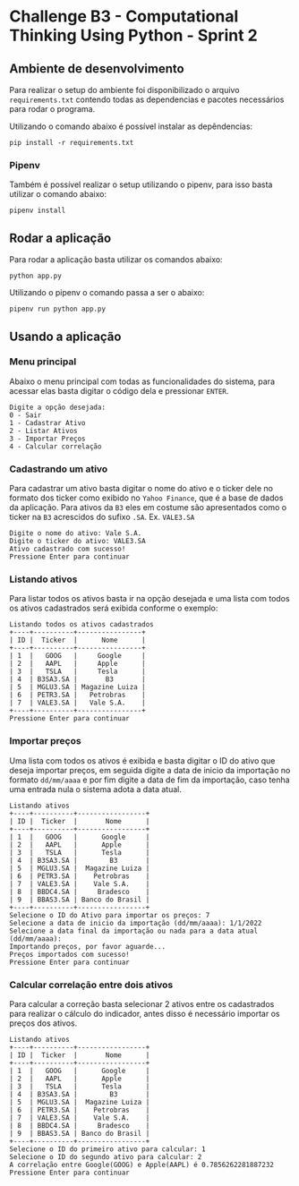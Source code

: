 # Challenge B3 - Computational Thinking Using Python - Sprint 2

## Ambiente de desenvolvimento

Para realizar o setup do ambiente foi disponibilizado o arquivo `requirements.txt` contendo todas as dependencias e pacotes necessários para rodar o programa.

Utilizando o comando abaixo é possível instalar as depêndencias:

```shell
pip install -r requirements.txt
```

### Pipenv

Também é possível realizar o setup utilizando o pipenv, para isso basta utilizar o comando abaixo:

```shell
pipenv install
```

## Rodar a aplicação

Para rodar a aplicação basta utilizar os comandos abaixo:

```shell
python app.py
```

Utilizando o pipenv o comando passa a ser o abaixo:

```shell
pipenv run python app.py
```

## Usando a aplicação

### Menu principal

Abaixo o menu principal com todas as funcionalidades do sistema, para acessar elas basta digitar o código dela e pressionar `ENTER`.

```
Digite a opção desejada:
0 - Sair
1 - Cadastrar Ativo
2 - Listar Ativos
3 - Importar Preços
4 - Calcular correlação
```

### Cadastrando um ativo

Para cadastrar um ativo basta digitar o nome do ativo e o ticker dele no formato dos ticker como exibido no `Yahoo Finance`, que é a base de dados da aplicação.
Para ativos da `B3` eles em costume são apresentados como o ticker na `B3` acrescidos do sufixo `.SA`. Ex. `VALE3.SA`

```
Digite o nome do ativo: Vale S.A.
Digite o ticker do ativo: VALE3.SA
Ativo cadastrado com sucesso!
Pressione Enter para continuar
```

### Listando ativos

Para listar todos os ativos basta ir na opção desejada e uma lista com todos os ativos cadastrados será exibida conforme o exemplo:

```
Listando todos os ativos cadastrados
+----+----------+----------------+
| ID |  Ticker  |      Nome      |
+----+----------+----------------+
| 1  |   GOOG   |     Google     |
| 2  |   AAPL   |     Apple      |
| 3  |   TSLA   |     Tesla      |
| 4  | B3SA3.SA |       B3       |
| 5  | MGLU3.SA | Magazine Luiza |
| 6  | PETR3.SA |   Petrobras    |
| 7  | VALE3.SA |   Vale S.A.    |
+----+----------+----------------+
Pressione Enter para continuar
```

### Importar preços

Uma lista com todos os ativos é exibida e basta digitar o ID do ativo que deseja importar preços, em seguida digite a data de inicio da importação no formato `dd/mm/aaaa` e por fim digite a data de fim da importação, caso tenha uma entrada nula o sistema adota a data atual.

```
Listando ativos
+----+----------+-----------------+
| ID |  Ticker  |       Nome      |
+----+----------+-----------------+
| 1  |   GOOG   |      Google     |
| 2  |   AAPL   |      Apple      |
| 3  |   TSLA   |      Tesla      |
| 4  | B3SA3.SA |        B3       |
| 5  | MGLU3.SA |  Magazine Luiza |
| 6  | PETR3.SA |    Petrobras    |
| 7  | VALE3.SA |    Vale S.A.    |
| 8  | BBDC4.SA |     Bradesco    |
| 9  | BBAS3.SA | Banco do Brasil |
+----+----------+-----------------+
Selecione o ID do Ativo para importar os preços: 7
Selecione a data de inicio da importação (dd/mm/aaaa): 1/1/2022
Selecione a data final da importação ou nada para a data atual (dd/mm/aaaa): 
Importando preços, por favor aguarde...
Preços importados com sucesso!
Pressione Enter para continuar
```

### Calcular correlação entre dois ativos

Para calcular a correção basta selecionar 2 ativos entre os cadastrados para realizar o cálculo do indicador, antes disso é necessário importar os preços dos ativos.

```
Listando ativos
+----+----------+-----------------+
| ID |  Ticker  |       Nome      |
+----+----------+-----------------+
| 1  |   GOOG   |      Google     |
| 2  |   AAPL   |      Apple      |
| 3  |   TSLA   |      Tesla      |
| 4  | B3SA3.SA |        B3       |
| 5  | MGLU3.SA |  Magazine Luiza |
| 6  | PETR3.SA |    Petrobras    |
| 7  | VALE3.SA |    Vale S.A.    |
| 8  | BBDC4.SA |     Bradesco    |
| 9  | BBAS3.SA | Banco do Brasil |
+----+----------+-----------------+
Selecione o ID do primeiro ativo para calcular: 1
Selecione o ID do segundo ativo para calcular: 2
A correlação entre Google(GOOG) e Apple(AAPL) é 0.7856262281887232
Pressione Enter para continuar
```
